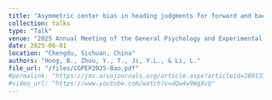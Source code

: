 ```yaml
---
title: "Asymmetric center bias in heading judgments for forward and backward self-motion"
collection: talks
type: "Talk"
venue: "2025 Annual Meeting of the General Psychology and Experimental Psychology of the Chinese Psychological Association"
date: 2025-06-01
location: "Chengdu, Sichuan, China"
authors: "Hong, B., Zhou, Y., T., Ji, Y.L., & Li, L."
file_url: "/files/CGPEP2025-Bao.pdf"
#permalink: "https://jov.arvojournals.org/article.aspx?articleid=2801336"
#video_url: "https://www.youtube.com/watch?v=dQw4w9WgXcQ"
---
```

